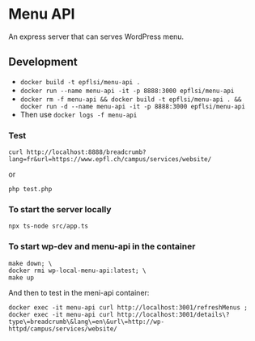 # Menu API

An express server that can serves WordPress menu.


## Development

* `docker build -t epflsi/menu-api .`
* `docker run --name menu-api -it -p 8888:3000 epflsi/menu-api`
* `docker rm -f menu-api && docker build -t epflsi/menu-api . && docker run -d --name menu-api -it -p 8888:3000 epflsi/menu-api`
* Then use `docker logs -f menu-api`


### Test

```
curl http://localhost:8888/breadcrumb?lang=fr&url=https://www.epfl.ch/campus/services/website/
```
or
```
php test.php
```

### To start the server locally
```
npx ts-node src/app.ts
```
### To start wp-dev and menu-api in the container
```
make down; \
docker rmi wp-local-menu-api:latest; \
make up
```
And then to test in the meni-api container:
```
docker exec -it menu-api curl http://localhost:3001/refreshMenus ; docker exec -it menu-api curl http://localhost:3001/details\?type\=breadcrumb\&lang\=en\&url\=http://wp-httpd/campus/services/website/
```
